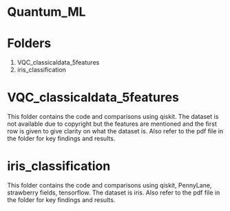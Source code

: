 # Quantum_ML
# Folders
1. VQC_classicaldata_5features
2. iris_classification
# VQC_classicaldata_5features
This folder contains the code and comparisons using qiskit.
The dataset is not available due to copyright but the features are mentioned and the first row is given to give clarity on what the dataset is.
Also refer to the pdf file in the folder for key findings and results.
# iris_classification
This folder contains the code and comparisons using qiskit, PennyLane, strawberry fields, tensorflow.
The dataset is iris.
Also refer to the pdf file in the folder for key findings and results.
